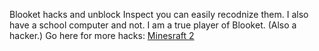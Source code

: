 Blooket hacks and unblock Inspect you can easily recodnize them. I also have a school computer and not. I am a true player of Blooket. (Also a hacker.)
Go here for more hacks: 
 [Minesraft 2](https://github.com/Minesraft2/Blooket-Cheats)
